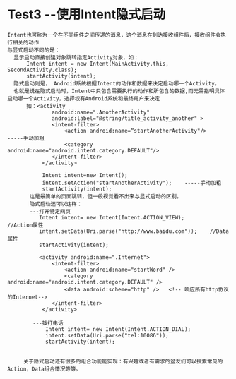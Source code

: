 # Test3  --使用Intent隐式启动

    Intent也可称为一个在不同组件之间传递的消息，这个消息在到达接收组件后，接收组件会执行相关的动作
    与显式启动不同的是：
      显示启动直接创建对象跳转指定Activity对象，如：
          Intent intent = new Intent(MainActivity.this, SecondActivity.class); 
          startActivity(intent);
      隐式启动则是， Android系统根据Intent的动作和数据来决定启动哪一个Activity。
      也就是说在隐式启动时，Intent中只包含需要执行的动作和所包含的数据,而无需指明具体启动哪一个Activity，选择权有Android系统和最终用户来决定
          如：<activity
                  android:name=".AnotherActivity"            
                  android:label="@string/title_activity_another" >
                  <intent-filter>
                      <action android:name=“startAnotherActivity"/>          -----手动加粗               
                      <category android:name="android.intent.category.DEFAULT"/>
                  </intent-filter>
               </activity>
               
               Intent intent=new Intent();
               intent.setAction("startAnotherActivity");    -----手动加粗
               startActivity(intent);
           这是最简单的页面跳转，但一般视觉看不出来与显式启动的区别。
           隐式启动还可以这样：
           ---打开特定网页
              Intent intent= new Intent(Intent.ACTION_VIEW);        //Action属性
              intent.setData(Uri.parse("http://www.baidu.com"));    //Data属性
              startActivity(intent);
              
              <activity android:name=".Internet">
                  <intent-filter>
                      <action android:name="startWord" />
                      <category android:name="android.intent.category.DEFAULT" />
                      <data android:scheme="http" />   <!-- 响应所有http协议的Internet-->
                  </intent-filter>
               </activity>
               
            ---拨打电话
                Intent intent= new Intent(Intent.ACTION_DIAL);
                intent.setData(Uri.parse("tel:10086"));
                startActivity(intent);
                
                
         关于隐式启动还有很多的组合功能能实现：有兴趣或者有需求的盆友们可以搜索常见的Action，Data组合情况等等。
         

